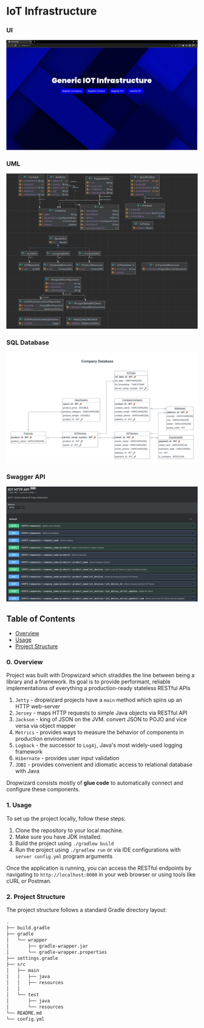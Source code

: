 # IoT Infrastructure

### UI

![preview](./images/preview.gif)

### UML

![uml_diagram](./images/uml_diagram.png)

### SQL Database

![sql](./images/sql.png)

### Swagger API
![swag](./images/swag.png)

## Table of Contents
- [Overview](#0-overview)
- [Usage](#1-usage)
- [Project Structure](#2-project-structure)

### 0. Overview

Project was built with Dropwizard which straddles the line between being a library and a framework. Its goal is to provide performant, reliable implementations of everything a production-ready stateless RESTful APIs

1. `Jetty` - dropwizard projects have a `main` method which spins up an HTTP web-server
2. `Jersey` - maps HTTP requests to simple Java objects via RESTful API
3. `Jackson` - king of JSON on the JVM. convert JSON to POJO and vice versa via object mapper
4. `Metrics` - provides ways to measure the behavior of components in production environment
5. `Logback` - the successor to `Log4j`, Java's most widely-used logging framework
6. `Hibernate` - provides user input validation
7. `JDBI` - provides convenient and idiomatic access to relational database with Java

Dropwizard consists mostly of **glue code** to automatically connect and configure these components.

### 1. Usage
To set up the project locally, follow these steps:

1. Clone the repository to your local machine.
2. Make sure you have JDK installed.
3. Build the project using `./gradlew build`
4. Run the project using `./gradlew run` or via IDE configurations with `server config.yml` program arguments

Once the application is running, you can access the RESTful endpoints by navigating to `http://localhost:8080` in your web browser or using tools like cURL or Postman.

### 2. Project Structure
The project structure follows a standard Gradle directory layout:

```
.
├── build.gradle     
├── gradle
│   └── wrapper
│       ├── gradle-wrapper.jar
│       └── gradle-wrapper.properties
├── settings.gradle    
├── src
│   ├── main
│   │   ├── java      
│   │   ├── resources  
│   │   
│   └── test
│       ├── java        
│       └── resources
└── README.md  
└── config.yml       
```